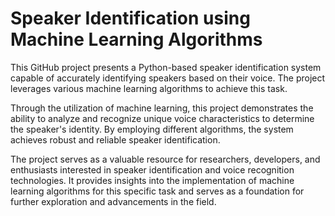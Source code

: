 # Speaker Identification using Machine Learning Algorithms

This GitHub project presents a Python-based speaker identification system capable of accurately identifying speakers based on their voice. The project leverages various machine learning algorithms to achieve this task.

Through the utilization of machine learning, this project demonstrates the ability to analyze and recognize unique voice characteristics to determine the speaker's identity. By employing different algorithms, the system achieves robust and reliable speaker identification.

The project serves as a valuable resource for researchers, developers, and enthusiasts interested in speaker identification and voice recognition technologies. It provides insights into the implementation of machine learning algorithms for this specific task and serves as a foundation for further exploration and advancements in the field.
